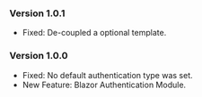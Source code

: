 ### Version 1.0.1

- Fixed: De-coupled a optional template.

### Version 1.0.0

- Fixed: No default authentication type was set.
- New Feature: Blazor Authentication Module.